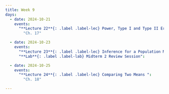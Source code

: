 ```yaml
---
title: Week 9
days:
  - date: 2024-10-21
    events:
      "**Lecture 22**{: .label .label-lec} Power, Type I and Type II Error, Sample Size Cont. ":
        "Ch. 17"

  - date: 2024-10-23
    events:
      "**Lecture 23**{: .label .label-lec} Inference for a Population Mean with Unknown Standard Deviation ": 
      "**Lab**{: .label .label-lab} Midterm 2 Review Session":

  - date: 2024-10-25
    events:
      "**Lecture 24**{: .label .label-lec} Comparing Two Means ":
        "Ch. 18"

---
```

